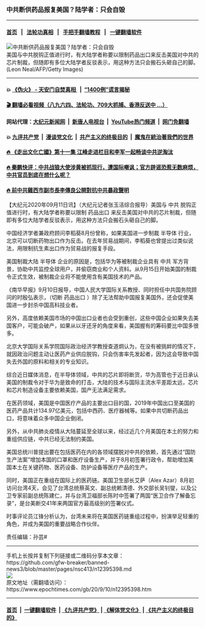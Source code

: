 ### 中共断供药品报复美国？陆学者：只会自毁
------------------------

#### [首页](https://github.com/gfw-breaker/banned-news3/blob/master/README.md) &nbsp;&nbsp;|&nbsp;&nbsp; [法轮功真相](https://github.com/begood0513/basic/blob/master/README.md)  &nbsp;&nbsp;|&nbsp;&nbsp; [手把手翻墙教程](https://github.com/gfw-breaker/guides/wiki)  &nbsp;&nbsp;|&nbsp;&nbsp; [一键翻墙软件](https://github.com/gfw-breaker/nogfw/blob/master/README.md)  



<div><img alt="中共断供药品报复美国？陆学者：只会自毁" class="attachment-djy_600_400 size-djy_600_400 wp-post-image" src="https://i.epochtimes.com/assets/uploads/2009/07/907250200511860.jpg"/>
<div class="caption">
 美国与中共脱钩正值进行时，有大陆学者称要以限制药品出口来反击美国对中共的芯片制裁，但随即有多位大陆学者反驳表示，用这种方法只会搬石头砸自己的脚。(Leon Neal/AFP/Getty Images)
</div></div><hr/>

#### 💥 [《伪火》 - 天安门自焚真相 ](http://141.164.51.119:10000/videos/blog/weihuo.html)&nbsp; |&nbsp; [“1400例”谎言揭秘  ](http://141.164.51.119:10000/videos/blog/jiexi1400.html)

#### [ 🎬  翻墙必看视频（八九六四、法轮功、709大抓捕、香港反送中 ...）](https://github.com/gfw-breaker/links/blob/master/banned.md)

#### 网站代理：[大纪元新闻网](http://167.172.10.89:10080/gb/) &nbsp;|&nbsp; [新唐人电视台](http://167.172.10.89:8808/gb/)  &nbsp;|&nbsp; [YouTube热门频道](http://158.247.203.241/youtube.html) &nbsp;|&nbsp; [网门免翻墙](http://158.247.203.241:11000/show.aspx?name=ogHome)

#### 💥 [九评共产党](http://141.164.51.119:10000/videos/res/jiuping/)&nbsp; |&nbsp; [漫谈党文化](http://141.164.51.119:10000/videos/res/mtdwh/)&nbsp; |&nbsp; [共产主义的终极目的](http://141.164.51.119:10000/videos/res/zjmd/)&nbsp; |&nbsp; [魔鬼在統治著我們的世界](http://141.164.51.119:10000/videos/res/TheSpecter/)  

#### [ 🔥  《走出文化亡國》第十一集 江峰走进栏目和李军一起畅谈中共逆淘汰](http://141.164.51.119:10000/videos/news/../res/zcwhwg/index.html)

#### [ 🔥  秦鹏快评：中共战狼大使涉黄被抓现行，遭国际嘲讽；官方辟谣恐惹无数麻烦，中共官员到底在想什么呢？](http://141.164.51.119:10000/videos/news/qp03.html)

#### [ 🔥  前中共雞西市副市長李傳良公開對抗中共暴政聲明](http://141.164.51.119:10000/videos/news/../tui/index.html)

<div><p>
 【大纪元2020年09月11日讯】（大纪元记者张玉洁综合报导）美国与
 <ok href="https://www.epochtimes.com/gb/tag/%E4%B8%AD%E5%85%B1.html">
  中共
 </ok>
 脱钩正值进行时，有大陆学者称要以限制
 <ok href="https://www.epochtimes.com/gb/tag/%E8%8D%AF%E5%93%81%E5%87%BA%E5%8F%A3.html">
  药品出口
 </ok>
 来反击美国对中共的芯片制裁，但随即有多位大陆学者反驳表示，用这种方法只会搬石头砸自己的脚。
</p>
<p>
 中国经济学者兼政府顾问李稻葵8月份曾称，如果美国进一步制裁
 <ok href="https://www.epochtimes.com/gb/tag/%E5%8D%8A%E5%AF%BC%E4%BD%93.html">
  半导体
 </ok>
 行业，北京可以切断药物出口作为反击。在去年贸易战期间，李稻葵也曾提出过类似说法，用限制抗生素出口作为贸易战的报复手段。
</p>
<p>
 美国制裁大陆
 <ok href="https://www.epochtimes.com/gb/tag/%E5%8D%8A%E5%AF%BC%E4%BD%93.html">
  半导体
 </ok>
 企业的原因是，包括华为等被制裁企业具有
 <ok href="https://www.epochtimes.com/gb/tag/%E4%B8%AD%E5%85%B1.html">
  中共
 </ok>
 军方背景，协助中共监控全球用户，并偷窃商业和个人资料。从9月15日开始美国的制裁令正式生效，被制裁企业将不能使用含有美国技术的产品。
</p>
<p>
 《南华早报》9月10日报导，中国人民大学国际关系教授、同时担任中共国务院顾问的时殷弘表示，（切断
 <ok href="https://www.epochtimes.com/gb/tag/%E8%8D%AF%E5%93%81%E5%87%BA%E5%8F%A3.html">
  药品出口
 </ok>
 ）除了无法帮助中国报复美国外，还会促使美国进一步封杀中国高科技业者。
</p>
<p>
 另外，高度依赖美国市场的中国出口业者也会受到重创，这些中国企业如果失去美国客户，可能会破产，如果从以牙还牙的角度来看，美国握有的筹码要比中国多很多。
</p>
<p>
 北京大学国际关系学院国际政治经济学教授查道炯认为，在没有被挑衅的情况下，就因政治问题主动让医药产业供应脱钩，只会伤害率先发起者，因为这会导致中国失去外国的原料和相关的专业知识。
</p>
<p>
 综合近日媒体消息，在半导体领域，中共的芯片即将断货，华为高管也于近日承认美国的制裁令对于华为是致命的打击，大陆的技术与国际主流水平差距太远，芯片和芯片制造设备主要依赖美国，国产无法满足需求。
</p>
<p>
 在医药领域，美国是中国医疗产品的主要出口目的国，2019年中国出口至美国的医药产品共计134.97亿美元，包括中西药、医疗器械等。如果中共切断药品出口，将意味着众多中国企业倒闭。
</p>
<p>
 另外，从中共肺炎疫情从大陆蔓延至全球以来，经过近几个月美国在本土的努力和重组供应链，中共已经无法制约美国。
</p>
<p>
 美国总统川普提出要在包括医药在内的各领域摆脱对中共的依赖，首先通过“国防生产法案”增加本国的口罩和医疗设备生产，并于8月初签署行政令，帮助增加美国本土在关键药物、医药设备、防护设备等医疗产品的生产。
</p>
<p>
 同时，美国正在重组在国际上的医药链。美国卫生部长艾萨（Alex Azar）8月初访问台湾4天，会见了台湾总统蔡英文、副总统赖清德、外交部长吴钊燮，以及公卫专家前副总统陈建仁，并与台湾卫福部长陈时中签署了两国“医卫合作了解备忘录”，是台美断交41年来两国官方最高级别的签署仪式。
</p>
<p>
 时事评论员江锋分析认为，台湾未来将在美国医药链重组过程中，扮演举足轻重的角色，并成为美国的重要战略合作伙伴。
</p>
<p>
 责任编辑：孙芸#
</p>
</div>
<hr/>
手机上长按并复制下列链接或二维码分享本文章：<br/>
https://github.com/gfw-breaker/banned-news3/blob/master/pages/nsc413/n12395398.md <br/>
<a href='https://github.com/gfw-breaker/banned-news3/blob/master/pages/nsc413/n12395398.md'><img src='https://github.com/gfw-breaker/banned-news3/blob/master/pages/nsc413/n12395398.md.png'/></a> <br/>
原文地址（需翻墙访问）：https://www.epochtimes.com/gb/20/9/10/n12395398.htm


------------------------
#### [首页](https://github.com/gfw-breaker/banned-news3/blob/master/README.md) &nbsp;|&nbsp; [一键翻墙软件](https://github.com/gfw-breaker/nogfw/blob/master/README.md) &nbsp;| [《九评共产党》](https://github.com/gfw-breaker/9ping.md/blob/master/README.md#九评之一评共产党是什么) | [《解体党文化》](https://github.com/gfw-breaker/jtdwh.md/blob/master/README.md) | [《共产主义的终极目的》](https://github.com/gfw-breaker/gczydzjmd.md/blob/master/README.md)


<img src='http://gfw-breaker.win/banned-news3/pages/nsc413/n12395398.md' width='0px' height='0px'/>